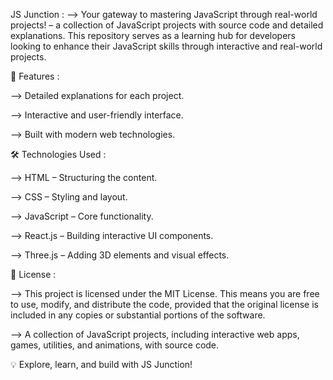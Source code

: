 JS Junction :
--> Your gateway to mastering JavaScript through real-world projects! – a collection of JavaScript projects with source code and detailed explanations. This repository serves as a learning hub for developers looking to enhance their JavaScript skills through interactive and real-world projects.

🚀 Features :

--> Detailed explanations for each project.

--> Interactive and user-friendly interface.

--> Built with modern web technologies.

🛠️ Technologies Used :

--> HTML – Structuring the content.

--> CSS – Styling and layout.

--> JavaScript – Core functionality.

--> React.js – Building interactive UI components.

--> Three.js – Adding 3D elements and visual effects.


📃 License :

--> This project is licensed under the MIT License. This means you are free to use, modify, and distribute the code, provided that the original license is included in any copies or substantial portions of the software.


--> A collection of JavaScript projects, including interactive web apps, games, utilities, and animations, with source code.

💡 Explore, learn, and build with JS Junction!
